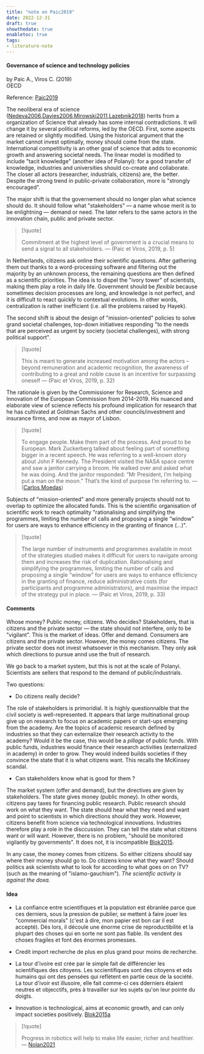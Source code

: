 ```yaml
---
title: "note on Paic2019"
date: 2022-12-31
draft: true
showthedate: true
enabletoc: true
tags:
- literature-note
---
```


#### **Governance of science and technology policies**     
by Paic A., Viros C. (2019)         
OECD      

Reference: [Paic2019](reference/Paic2019.md)

The neoliberal era of science ([Nedeva2006](reference/Nedeva2006.md),[Davies2006](reference/Davies2006.md),[Mirowski2011](reference/Mirowski2011.md),[Lazebnik2018](reference/Lazebnik2018.md)) herits from a organization of Science that already has some internal contradictions. It will change it by several political reforms, led by the OECD. First, some aspects are retained or slightly modified. Using the historical argument that the market cannot invest optimally, money should come from the state. International competitivity is an other goal of science that adds to economic growth and answering societal needs. The linear model is modified to include "tacit knowledge" (another idea of Polanyi): for a good transfer of knowledge, industries and universities should co-create and collaborate. The closer all actors (researcher, industrials, citizens) are, the better. Despite the strong trend in public-private collaboration, more is "strongly encouraged".  

The major shift is that the governement should no longer plan what science should do. It should follow what "stakeholders" — a name whose merit is to be enlightning — demand or need. The later refers to the same actors in the innovation chain, public and private sector. 

> [!quote] 
>
>Commitment at the highest level of government is a crucial means to send a signal to all stakeholders. —  (Paic et Viros, 2019, p. 5) 

In Netherlands, citizens ask online their scientific questions. After gathering them out thanks to a word-processing software and filtering out the majority by an unknown process, the remaining questions are then defined as a scientific priorities. The idea is to dispel the "ivory tower" of scientists, making them play a role in daily life. Government should be *flexible* because sometimes decision processes are long, and knowledge is not perfect, and it is difficult to react quickly to contextual evolutions. In other words, centralization is rather inefficient (i.e. all the problems raised by Hayek). 

The second shift is about the design of "mission-oriented" policies to solve grand societal challenges, top-down initiatives responding "to the needs that are perceived as urgent by society (societal challenges), with strong political support".  

> [!quote] 
>
>This is meant to generate increased motivation among the actors – beyond remuneration and academic recognition, the awareness of contributing to a great and noble cause is an incentive for surpassing oneself —  (Paic et Viros, 2019, p. 32) 

The rationale is given by the Commissioner for Research, Science and Innovation of the European Commission from 2014-2019. His nuanced and elaborate view of science reflects his profound implication for research that he has cultivated at Goldman Sachs and other councils/investment and insurance firms, and now as mayor of Lisbon. 

>[!quote] 
>
>To engage people. Make them part of the process. And proud to be European. Mark Zuckerberg talked about feeling part of something bigger in a recent speech. He was referring to a well-known story about John F Kennedy. The President visited the NASA space centre and saw a janitor carrying a broom. He walked over and asked what he was doing. And the janitor responded: “Mr President, I’m helping put a man on the moon.” That’s the kind of purpose I’m referring to. — ([Carlos Moedas](https://www.openaccessgovernment.org/lamy-report-ensuring-inspirational-research/34970/))

Subjects of "mission-oriented" and more generally projects should not to overlap to optimize the allocated funds. This is the scientific organisation of scientific work to reach optimality "rationalising and simplifying the programmes, limiting the number of calls and proposing a single “window” for users are ways to enhance efficiency in the granting of finance (...)". 

> [!quote] 
>
>The large number of instruments and programmes available in most of the strategies studied makes it difficult for users to navigate among them and increases the risk of duplication. Rationalising and simplifying the programmes, limiting the number of calls and proposing a single “window” for users are ways to enhance efficiency in the granting of finance, reduce administrative costs (for participants and programme administrators), and maximise the impact of the strategy put in place. —  (Paic et Viros, 2019, p. 33) 



 
#### Comments 

Whose money? Public money, citizens. Who decides? Stakeholders, that is citizens and the private sector — the state should not interfere, only to be "vigilant".  This is the market of ideas. Offer and demand. Consumers are citizens and the private sector. However, the money comes citizens. The private sector does not invest whatsoever in this mechanism. They only ask which directions to pursue annd use the fruit of research. 

We go back to a market system, but this is not at the scale of Polanyi. Scientists are sellers that respond to the demand of public/industrials.

Two questions:

- Do citizens really decide? 

The role of stakeholders is primoridial. It is highly questionnalble that the civil society is well-represented.  It appears that large multinational group give up on research to focus on academic papers or start-ups emerging from the academy. Are the topics of academic research defined by industries so that they can externalize their research activity to the academy? Would it be the case, this would be a *pillage* of public funds. With public funds, industries would finance their research activities (externalized in academy) in order to grow. They would indeed builds societies if they convince the state that it is what citizens want. This recalls the McKinsey scandal. 

- Can stakeholders know what is good for them ? 

The market system (offer and demand), but the directives are given by stakeholders. The state gives money (public money). In other words, citizens pay taxes for financing public research. Public research should work on what they want. The state should hear what they need and want and point to scientists in which directions should they work. However, citizens benefit from science via technological innovations. Industries therefore play a role in the disccussion. They can tell the state what citizens want or will want. However, there is no problem, "should be monitored vigilantly by governments".  It does not, it is incompatible [Blok2015](reference/Blok2015.md). 

In any case, the money comes from citizens. So either citizens should say where their money should go to. Do citizens know what they want? Should politics ask scientists what to look for according to what goes on on TV? (such as the meaning of "islamo-gauchism"). *The scientific activity is against the doxa.* 

#### Idea 



- La confiance entre scientifiques et la population est ébranlée parce que ces derniers, sous la pression de publier, se mettent à faire jouer les "commercial morals" (c'est à dire, mon papier est bon car il est accepté). Dès lors, il découle une énorme crise de reproductibilité et la plupart des choses qui en sorte ne sont pas fiable.  Ils vendent des choses fragiles et font des énormes promesses. 

- Credit import recherche de plus en plus grand pour moins de recherche. 

- La tour d'ivoire est crée par le simple fait de différencier les scientifiques des citoyens. Les sccientifiques sont des citoyens et eds humains qui ont des pensées qui reflètent en partie ceux de la société. La tour d'ivoir est illusoire, elle fait comme-ci ces dderniers étaient neutres et objecctifs, près à travailler sur les sujets qu'on leur pointe du doigts. 

- Innovation is technological, aims at economic growth, and can only impact societies positively. [Blok2015a](reference/Blok2015a.md) 
>[!quote]
>
>Progress in robotics will help to make life easier, richer and healthier. — [Nolan2021](reference/Nolan2021.md)

